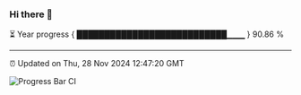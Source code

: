 ### Hi there 👋

⏳ Year progress { ███████████████████████████▁▁▁ } 90.86 %

---

⏰ Updated on Thu, 28 Nov 2024 12:47:20 GMT

![Progress Bar CI](https://github.com/ZhaoGui/ZhaoGui/workflows/Progress%20Bar%20CI/badge.svg)
